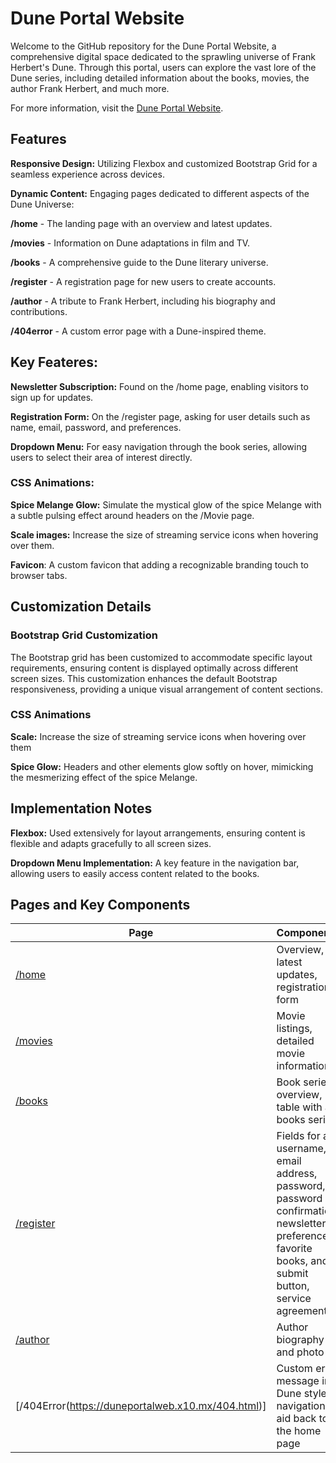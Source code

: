 # Dune Portal Website

Welcome to the GitHub repository for the Dune Portal Website, a comprehensive digital space dedicated to the sprawling universe of Frank Herbert's Dune. Through this portal, users can explore the vast lore of the Dune series, including detailed information about the books, movies, the author Frank Herbert, and much more.

For more information, visit the [Dune Portal Website](https://duneportalweb.x10.mx/home.html).

## Features

**Responsive Design:** Utilizing Flexbox and customized Bootstrap Grid for a seamless experience across devices.

**Dynamic Content:** Engaging pages dedicated to different aspects of the Dune Universe: 

**/home** - The landing page with an overview and latest updates.

**/movies** - Information on Dune adaptations in film and TV.

**/books** - A comprehensive guide to the Dune literary universe.

**/register** - A registration page for new users to create accounts.

**/author** - A tribute to Frank Herbert, including his biography and 
contributions.

**/404error** - A custom error page with a Dune-inspired theme.


## Key Feateres: ##

**Newsletter Subscription:** Found on the /home page, enabling visitors to sign up for updates.

**Registration Form:** On the /register page, asking for user details such as name, email, password, and preferences.

**Dropdown Menu:** For easy navigation through the book series, allowing users to select their area of interest directly.

### CSS Animations: ###

**Spice Melange Glow:** Simulate the mystical glow of the spice Melange with a subtle pulsing effect around headers on the /Movie page. 

**Scale images:** Increase the size of streaming service icons when hovering over them.

**Favicon**: A custom favicon that adding a recognizable branding touch to browser tabs.


## Customization Details
### Bootstrap Grid Customization
The Bootstrap grid has been customized to accommodate specific layout requirements, ensuring content is displayed optimally across different screen sizes. This customization enhances the default Bootstrap responsiveness, providing a unique visual arrangement of content sections.

### CSS Animations
**Scale:** Increase the size of streaming service icons when hovering over them

**Spice Glow:** Headers and other elements glow softly on hover, mimicking the mesmerizing effect of the spice Melange.

## Implementation Notes

**Flexbox:** Used extensively for layout arrangements, ensuring content is flexible and adapts gracefully to all screen sizes.

**Dropdown Menu Implementation:** A key feature in the navigation bar, allowing users to easily access content related to the books.

## Pages and Key Components

| Page | Components|
|----------|----------|
| [/home](https://duneportalweb.x10.mx/home.html)| Overview, latest updates, registration form |
| [/movies](https://duneportalweb.x10.mx/movie.html) | Movie listings, detailed movie information | 
| [/books](https://duneportalweb.x10.mx/books.html)| 	Book series overview, table with all books series| 
| [/register](https://duneportalweb.x10.mx/register.html) | 	Fields for a username, email address, password, password confirmation, newsletter preferences, favorite books, and a submit button, service agreement | 
| [/author](https://duneportalweb.x10.mx/author.html) |	Author biography and photo|
| [/404Error(https://duneportalweb.x10.mx/404.html)]	| Custom error message in Dune style, navigation aid back to the home page |
